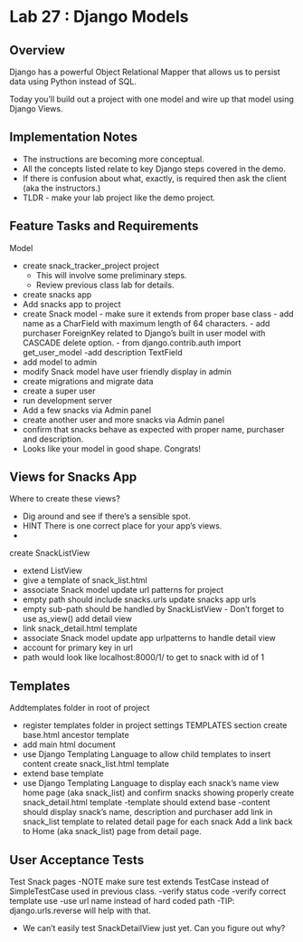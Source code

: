 # Lab 27 : Django Models
## Overview
Django has a powerful Object Relational Mapper that allows us to persist data using Python instead of SQL.

Today you’ll build out a project with one model and wire up that model using Django Views.

## Implementation Notes
 - The instructions are becoming more conceptual.
- All the concepts listed relate to key Django steps covered in the demo.
- If there is confusion about what, exactly, is required then ask the client (aka the instructors.)
- TLDR - make your lab project like the demo project.
## Feature Tasks and Requirements
Model
- create snack_tracker_project project
    - This will involve some preliminary steps.
    - Review previous class lab for details.
- create snacks app
- Add snacks app to project
- create Snack model
      - make sure it extends from proper base class
      - add name as a CharField with maximum length of 64 characters.
      - add purchaser ForeignKey related to Django’s built in user model with CASCADE delete option.
             - from django.contrib.auth import get_user_model
      -add description TextField
- add model to admin
- modify Snack model have user friendly display in admin
- create migrations and migrate data
- create a super user
- run development server
- Add a few snacks via Admin panel
- create another user and more snacks via Admin panel
- confirm that snacks behave as expected with proper name, purchaser and description.
- Looks like your model in good shape. Congrats!
##  Views for Snacks App
Where to create these views?
- Dig around and see if there’s a sensible spot.
- HINT There is one correct place for your app’s views.
- 
create SnackListView
- extend ListView
- give a template of snack_list.html
- associate Snack model
update url patterns for project
- empty path should include snacks.urls
 update snacks app urls
- empty sub-path should be handled by SnackListView
      - Don’t forget to use as_view()
add detail view
- link snack_detail.html template
- associate Snack model
update app urlpatterns to handle detail view
- account for primary key in url
- path would look like localhost:8000/1/ to get to snack with id of 1
## Templates
Addtemplates folder in root of project
- register templates folder in project settings TEMPLATES section
create base.html ancestor template
- add main html document
- use Django Templating Language to allow child templates to insert content
create snack_list.html template
- extend base template
- use Django Templating Language to display each snack’s name
view home page (aka snack_list) and confirm snacks showing properly
create snack_detail.html template
-template should extend base
-content should display snack’s name, description and purchaser
add link in snack_list template to related detail page for each snack
Add a link back to Home (aka snack_list) page from detail page.
## User Acceptance Tests
Test Snack pages
-NOTE make sure test extends TestCase instead of SimpleTestCase used in previous class.
-verify status code
-verify correct template use
-use url name instead of hard coded path
   -TIP: django.urls.reverse will help with that.
- We can’t easily test SnackDetailView just yet.
Can you figure out why?
